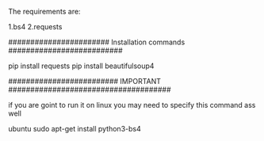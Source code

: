 The requirements are:

1.bs4
2.requests

####################### Installation commands ##########################

pip install requests 
pip install beautifulsoup4

######################### IMPORTANT #####################################

if you are goint to run it on linux you may need to specify this command ass well 

ubuntu
sudo apt-get install python3-bs4


